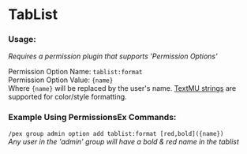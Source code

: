 # TabList

### Usage:
_Requires a permission plugin that supports 'Permission Options'_

Permission Option Name: `tablist:format`  
Permission Option Value: `{name}`  
Where `{name}` will be replaced by the user's name. [TextMU strings](https://github.com/dags-/TextMU/wiki/Notation) are supported for color/style formatting.

### Example Using PermissionsEx Commands:
`/pex group admin option add tablist:format [red,bold]({name})`  
_Any user in the 'admin' group will have a bold & red name in the tablist_
